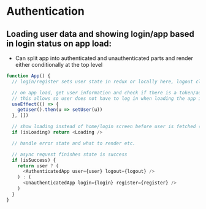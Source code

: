 # Authentication


## Loading user data and showing login/app based in login status on app load:
- Can split app into authenticated and unauthenticated parts and render either
  conditionally at the top level

```javascript
function App() {
  // login/register sets user state in redux or locally here, logout clears

  // on app load, get user information and check if there is a token/authenticated, set state to determine what part of app to render
  // this allows so user does not have to log in when loading the app if already logged in
  useEffect(() => {
    getUser().then(u => setUser(u))
  }, [])

  // show loading instead of home/login screen before user is fetched (from video Authentication => use UseAsync)
  if (isLoading) return <Loading />

  // handle error state and what to render etc.

  // async request finishes state is success
  if (isSuccess) {
    return user ? (
      <AuthenticatedApp user={user} logout={logout} />
    ) : (
      <UnauthenticatedApp login={login} register={register} />
    )
  }
}
```
